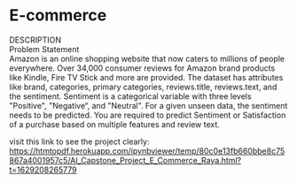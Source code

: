 # E-commerce

DESCRIPTION  
Problem Statement  
Amazon is an online shopping website that now caters to millions of people everywhere. Over 34,000 consumer reviews for Amazon brand products like Kindle, Fire TV Stick and more are provided.  The dataset has attributes like brand, categories, primary categories, reviews.title, reviews.text, and the sentiment. Sentiment is a categorical variable with three levels "Positive", "Negative“, and "Neutral". For a given unseen data, the sentiment needs to be predicted. You are required to predict Sentiment or Satisfaction of a purchase based on multiple features and review text.

visit this link to see the project clearly: https://htmtopdf.herokuapp.com/ipynbviewer/temp/80c0e13fb660bbe8c75867a4001957c5/AI_Capstone_Project_E_Commerce_Raya.html?t=1629208265779
